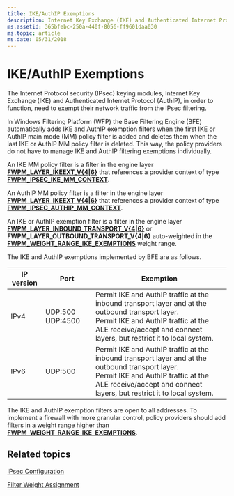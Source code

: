 ```yaml
---
title: IKE/AuthIP Exemptions
description: Internet Key Exchange (IKE) and Authenticated Internet Protocol (AuthIP), in order to function, need to exempt their network traffic from the IPsec filtering.
ms.assetid: 365bfebc-250a-440f-8056-ff9601daa030
ms.topic: article
ms.date: 05/31/2018
---
```


# IKE/AuthIP Exemptions

The Internet Protocol security (IPsec) keying modules, Internet Key Exchange (IKE) and Authenticated Internet Protocol (AuthIP), in order to function, need to exempt their network traffic from the IPsec filtering.

In Windows Filtering Platform (WFP) the Base Filtering Engine (BFE) automatically adds IKE and AuthIP exemption filters when the first IKE or AuthIP main mode (MM) policy filter is added and deletes them when the last IKE or AuthIP MM policy filter is deleted. This way, the policy providers do not have to manage IKE and AuthIP filtering exemptions individually.

An IKE MM policy filter is a filter in the engine layer [**FWPM\_LAYER\_IKEEXT\_V{4\|6}**](management-filtering-layer-identifiers-.md) that references a provider context of type [**FWPM\_IPSEC\_IKE\_MM\_CONTEXT**](/windows/desktop/api/Fwpmtypes/ne-fwpmtypes-fwpm_provider_context_type_).

An AuthIP MM policy filter is a filter in the engine layer [**FWPM\_LAYER\_IKEEXT\_V{4\|6}**](management-filtering-layer-identifiers-.md) that references a provider context of type [**FWPM\_IPSEC\_AUTHIP\_MM\_CONTEXT**](/windows/desktop/api/Fwpmtypes/ne-fwpmtypes-fwpm_provider_context_type_).

An IKE or AuthIP exemption filter is a filter in the engine layer [**FWPM\_LAYER\_INBOUND\_TRANSPORT\_V{4\|6}**](management-filtering-layer-identifiers-.md) or **FWPM\_LAYER\_OUTBOUND\_TRANSPORT\_V{4\|6}** auto-weighted in the [**FWPM\_WEIGHT\_RANGE\_IKE\_EXEMPTIONS**](filter-weight-identifiers.md) weight range.

The IKE and AuthIP exemptions implemented by BFE are as follows.

| IP version      | Port                        | Exemption                                                                                                                                                                                                                             |
|-----------------|-----------------------------|---------------------------------------------------------------------------------------------------------------------------------------------------------------------------------------------------------------------------------------|
| IPv4<br/> | UDP:500 UDP:4500<br/> | Permit IKE and AuthIP traffic at the inbound transport layer and at the outbound transport layer. <br/> Permit IKE and AuthIP traffic at the ALE receive/accept and connect layers, but restrict it to local system.<br/> |
| IPv6<br/> | UDP:500<br/>          | Permit IKE and AuthIP traffic at the inbound transport layer and at the outbound transport layer. <br/> Permit IKE and AuthIP traffic at the ALE receive/accept and connect layers, but restrict it to local system.<br/> |



 

The IKE and AuthIP exemption filters are open to all addresses. To implement a firewall with more granular control, policy providers should add filters in a weight range higher than [**FWPM\_WEIGHT\_RANGE\_IKE\_EXEMPTIONS**](filter-weight-identifiers.md).

## Related topics

<dl> <dt>

[IPsec Configuration](ipsec-configuration.md)
</dt> <dt>

[Filter Weight Assignment](filter-weight-assignment.md)
</dt> </dl>

 

 





